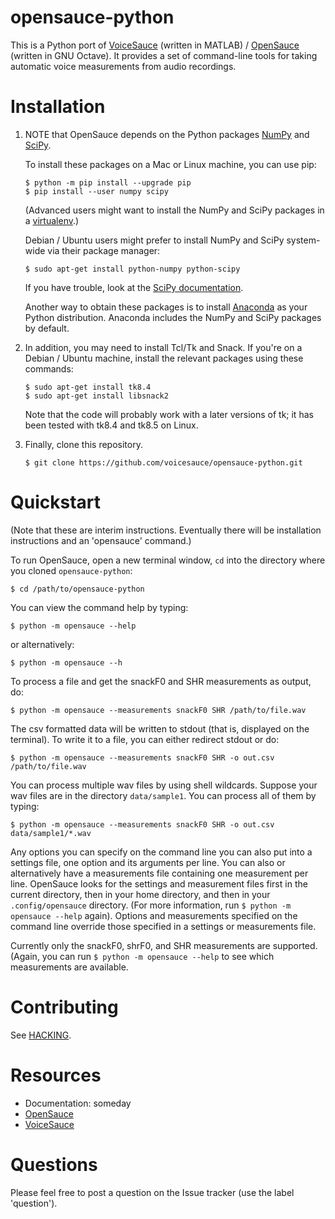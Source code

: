 opensauce-python
================

This is a Python port of
[VoiceSauce](http://www.seas.ucla.edu/spapl/voicesauce/) (written in MATLAB) /
[OpenSauce](https://github.com/voicesauce/opensauce) (written in GNU Octave).
It provides a set of command-line tools for taking automatic voice measurements
from audio recordings.

# Installation

1.  NOTE that OpenSauce depends on the Python packages
    [NumPy](http://www.numpy.org/) and [SciPy](http://www.scipy.org/).

    To install these packages on a Mac or Linux machine, you can use pip:

        $ python -m pip install --upgrade pip
        $ pip install --user numpy scipy

    (Advanced users might want to install the NumPy and SciPy packages in a
    [virtualenv](https://virtualenv.pypa.io).)

    Debian / Ubuntu users might prefer to install NumPy and SciPy system-wide
    via their package manager:

        $ sudo apt-get install python-numpy python-scipy

    If you have trouble, look at the
    [SciPy documentation](https://www.scipy.org/install.html).

    Another way to obtain these packages is to install
    [Anaconda](https://www.continuum.io) as your Python distribution. Anaconda
    includes the NumPy and SciPy packages by default.

2.  In addition, you may need to install Tcl/Tk and Snack. If you're on a Debian
    / Ubuntu machine, install the relevant packages using these commands:

        $ sudo apt-get install tk8.4
        $ sudo apt-get install libsnack2

    Note that the code will probably work with a later versions of tk; it has
    been tested with tk8.4 and tk8.5 on Linux.

3.  Finally, clone this repository.

        $ git clone https://github.com/voicesauce/opensauce-python.git

# Quickstart

(Note that these are interim instructions. Eventually there will be
installation instructions and an 'opensauce' command.)

To run OpenSauce, open a new terminal window, `cd` into the directory where you
cloned `opensauce-python`:

    $ cd /path/to/opensauce-python

You can view the command help by typing:

    $ python -m opensauce --help

or alternatively:

    $ python -m opensauce --h

To process a file and get the snackF0 and SHR measurements as output, do:

    $ python -m opensauce --measurements snackF0 SHR /path/to/file.wav

The csv formatted data will be written to stdout (that is, displayed
on the terminal).  To write it to a file, you can either redirect stdout
or do:

    $ python -m opensauce --measurements snackF0 SHR -o out.csv /path/to/file.wav

You can process multiple wav files by using shell wildcards.  Suppose
your wav files are in the directory `data/sample1`.  You can process
all of them by typing:

    $ python -m opensauce --measurements snackF0 SHR -o out.csv data/sample1/*.wav

Any options you can specify on the command line you can also put into a
settings file, one option and its arguments per line.  You can also or
alternatively have a measurements file containing one measurement per line.
OpenSauce looks for the settings and measurement files first in the current
directory, then in your home directory, and then in your `.config/opensauce`
directory.  (For more information, run `$ python -m opensauce --help` again).
Options and measurements specified on the command line override those specified
in a settings or measurements file.

Currently only the snackF0, shrF0, and SHR measurements are supported. (Again,
you can run `$ python -m opensauce --help` to see which measurements are
available.

# Contributing

See [HACKING](HACKING.md).

# Resources

* Documentation: someday
* [OpenSauce](https://github.com/voicesauce/opensauce)
* [VoiceSauce](http://www.seas.ucla.edu/spapl/voicesauce/)

# Questions

Please feel free to post a question on the Issue tracker (use the label
'question').
